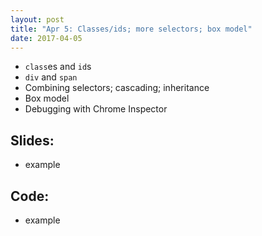 ```yaml
---
layout: post
title: "Apr 5: Classes/ids; more selectors; box model"
date: 2017-04-05
---
```


- `class`es and `id`s
- `div` and `span`
- Combining selectors; cascading; inheritance
- Box model
- Debugging with Chrome Inspector

<!--more-->

## Slides:
- example

## Code:
- example
